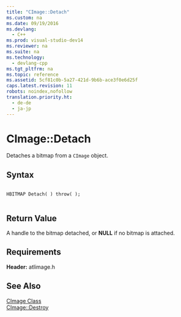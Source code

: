 ```yaml
---
title: "CImage::Detach"
ms.custom: na
ms.date: 09/19/2016
ms.devlang: 
  - C++
ms.prod: visual-studio-dev14
ms.reviewer: na
ms.suite: na
ms.technology: 
  - devlang-cpp
ms.tgt_pltfrm: na
ms.topic: reference
ms.assetid: 5cf81c0b-5a27-421d-9b6b-ace3f0e6d25f
caps.latest.revision: 11
robots: noindex,nofollow
translation.priority.ht: 
  - de-de
  - ja-jp
---
```

# CImage::Detach
Detaches a bitmap from a `CImage` object.  
  
## Syntax  
  
```  
  
HBITMAP Detach( ) throw( );  
  
```  
  
## Return Value  
 A handle to the bitmap detached, or **NULL** if no bitmap is attached.  
  
## Requirements  
 **Header:** atlimage.h  
  
## See Also  
 [CImage Class](../vs140/CImage-Class.md)   
 [CImage::Destroy](../vs140/CImage--Destroy.md)